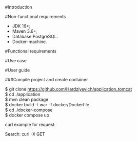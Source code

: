 #Introduction

#Non-functional requirements

* JDK 16+;<br/>
* Maven 3.6+;<br/>
* Database PostgreSQL.<br/>
* Docker-machine.<br/>

#Functional requirements

#Use case

#User guide

###Compile project and create container

$ git clone https://github.com/Hardziyevich/application_tomcat </br>
$ cd ./application</br>
$ mvn clean package</br>
$ docker build -t war -f docker/Dockerfile . </br>
$ cd ./docker-compose </br>
$ docker compose up </br>

curl example for request:

Search: curl -X GET </br>

